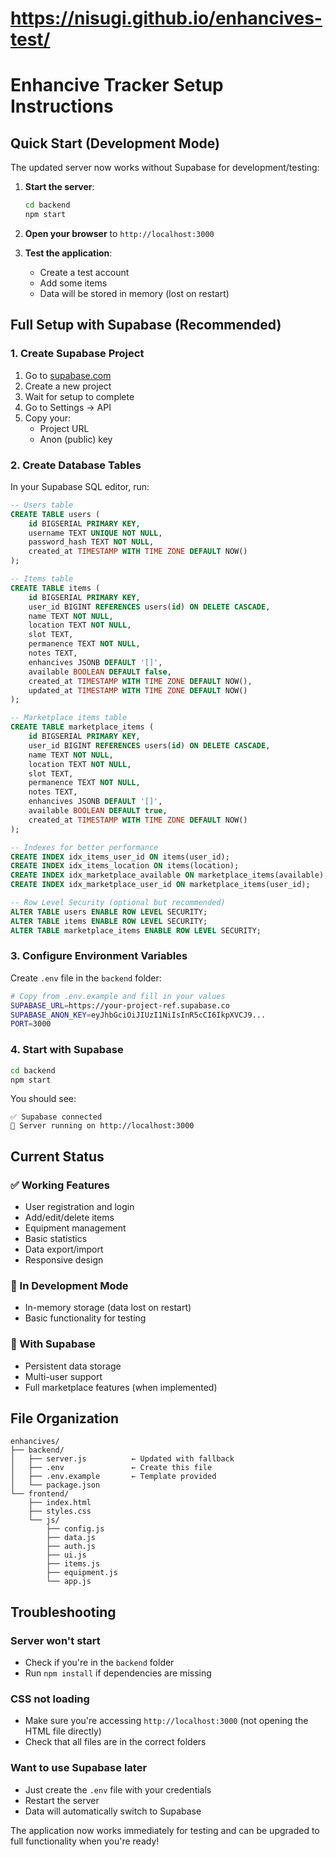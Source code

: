 # https://nisugi.github.io/enhancives-test/

# Enhancive Tracker Setup Instructions

## Quick Start (Development Mode)

The updated server now works without Supabase for development/testing:

1. **Start the server**:
   ```bash
   cd backend
   npm start
   ```

2. **Open your browser** to `http://localhost:3000`

3. **Test the application**:
   - Create a test account
   - Add some items
   - Data will be stored in memory (lost on restart)

## Full Setup with Supabase (Recommended)

### 1. Create Supabase Project

1. Go to [supabase.com](https://supabase.com)
2. Create a new project
3. Wait for setup to complete
4. Go to Settings → API
5. Copy your:
   - Project URL
   - Anon (public) key

### 2. Create Database Tables

In your Supabase SQL editor, run:

```sql
-- Users table
CREATE TABLE users (
    id BIGSERIAL PRIMARY KEY,
    username TEXT UNIQUE NOT NULL,
    password_hash TEXT NOT NULL,
    created_at TIMESTAMP WITH TIME ZONE DEFAULT NOW()
);

-- Items table
CREATE TABLE items (
    id BIGSERIAL PRIMARY KEY,
    user_id BIGINT REFERENCES users(id) ON DELETE CASCADE,
    name TEXT NOT NULL,
    location TEXT NOT NULL,
    slot TEXT,
    permanence TEXT NOT NULL,
    notes TEXT,
    enhancives JSONB DEFAULT '[]',
    available BOOLEAN DEFAULT false,
    created_at TIMESTAMP WITH TIME ZONE DEFAULT NOW(),
    updated_at TIMESTAMP WITH TIME ZONE DEFAULT NOW()
);

-- Marketplace items table
CREATE TABLE marketplace_items (
    id BIGSERIAL PRIMARY KEY,
    user_id BIGINT REFERENCES users(id) ON DELETE CASCADE,
    name TEXT NOT NULL,
    location TEXT NOT NULL,
    slot TEXT,
    permanence TEXT NOT NULL,
    notes TEXT,
    enhancives JSONB DEFAULT '[]',
    available BOOLEAN DEFAULT true,
    created_at TIMESTAMP WITH TIME ZONE DEFAULT NOW()
);

-- Indexes for better performance
CREATE INDEX idx_items_user_id ON items(user_id);
CREATE INDEX idx_items_location ON items(location);
CREATE INDEX idx_marketplace_available ON marketplace_items(available);
CREATE INDEX idx_marketplace_user_id ON marketplace_items(user_id);

-- Row Level Security (optional but recommended)
ALTER TABLE users ENABLE ROW LEVEL SECURITY;
ALTER TABLE items ENABLE ROW LEVEL SECURITY;
ALTER TABLE marketplace_items ENABLE ROW LEVEL SECURITY;
```

### 3. Configure Environment Variables

Create `.env` file in the `backend` folder:

```bash
# Copy from .env.example and fill in your values
SUPABASE_URL=https://your-project-ref.supabase.co
SUPABASE_ANON_KEY=eyJhbGciOiJIUzI1NiIsInR5cCI6IkpXVCJ9...
PORT=3000
```

### 4. Start with Supabase

```bash
cd backend
npm start
```

You should see:
```
✅ Supabase connected
🚀 Server running on http://localhost:3000
```

## Current Status

### ✅ Working Features
- User registration and login
- Add/edit/delete items
- Equipment management
- Basic statistics
- Data export/import
- Responsive design

### 🚧 In Development Mode
- In-memory storage (data lost on restart)
- Basic functionality for testing

### 🔄 With Supabase
- Persistent data storage
- Multi-user support
- Full marketplace features (when implemented)

## File Organization

```
enhancives/
├── backend/
│   ├── server.js          ← Updated with fallback
│   ├── .env               ← Create this file
│   ├── .env.example       ← Template provided
│   └── package.json
└── frontend/
    ├── index.html
    ├── styles.css
    └── js/
        ├── config.js
        ├── data.js
        ├── auth.js
        ├── ui.js
        ├── items.js
        ├── equipment.js
        └── app.js
```

## Troubleshooting

### Server won't start
- Check if you're in the `backend` folder
- Run `npm install` if dependencies are missing

### CSS not loading
- Make sure you're accessing `http://localhost:3000` (not opening the HTML file directly)
- Check that all files are in the correct folders

### Want to use Supabase later
- Just create the `.env` file with your credentials
- Restart the server
- Data will automatically switch to Supabase

The application now works immediately for testing and can be upgraded to full functionality when you're ready!
